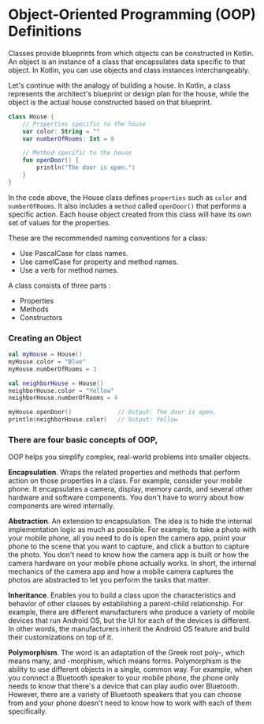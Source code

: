 # Object-Oriented Programming (OOP) Definitions

Classes provide blueprints from which objects can be constructed in Kotlin. An object is an instance of a class that
encapsulates data specific to that object. In Kotlin, you can use objects and class instances interchangeably.

Let's continue with the analogy of building a house. In Kotlin, a class represents the architect's blueprint or design
plan for the house, while the object is the actual house constructed based on that blueprint.

```kotlin
class House {
    // Properties specific to the house
    var color: String = ""
    var numberOfRooms: Int = 0

    // Method specific to the house
    fun openDoor() {
        println("The door is open.")
    }
}
```

In the code above, the House class defines `properties` such as `color` and `numberOfRooms`. It also includes a `method`
called `openDoor()` that performs a specific action. Each house object created from this class will have its own set of
values for the properties.

These are the recommended naming conventions for a class:

- Use PascalCase for class names.
- Use camelCase for property and method names.
- Use a verb for method names.

A class consists of three parts :

- Properties
- Methods
- Constructors



### Creating an Object

```kotlin
val myHouse = House()
myHouse.color = "Blue"
myHouse.numberOfRooms = 3

val neighborHouse = House()
neighborHouse.color = "Yellow"
neighborHouse.numberOfRooms = 4

myHouse.openDoor()             // Output: The door is open.
println(neighborHouse.color)   // Output: Yellow

```

### There are four basic concepts of OOP,

OOP helps you simplify complex, real-world problems into smaller objects.

**Encapsulation**. Wraps the related properties and methods that perform action on those properties in a class. For
example, consider your mobile phone. It encapsulates a camera, display, memory cards, and several other hardware and
software components. You don't have to worry about how components are wired internally.

**Abstraction**. An extension to encapsulation. The idea is to hide the internal implementation logic as much as
possible. For example, to take a photo with your mobile phone, all you need to do is open the camera app, point your
phone to the scene that you want to capture, and click a button to capture the photo. You don't need to know how the
camera app is built or how the camera hardware on your mobile phone actually works. In short, the internal mechanics of
the camera app and how a mobile camera captures the photos are abstracted to let you perform the tasks that matter.

**Inheritance**. Enables you to build a class upon the characteristics and behavior of other classes by establishing a
parent-child relationship. For example, there are different manufacturers who produce a variety of mobile devices that
run Android OS, but the UI for each of the devices is different. In other words, the manufacturers inherit the Android
OS feature and build their customizations on top of it.

**Polymorphism**. The word is an adaptation of the Greek root poly-, which means many, and -morphism, which means forms.
Polymorphism is the ability to use different objects in a single, common way. For example, when you connect a Bluetooth
speaker to your mobile phone, the phone only needs to know that there's a device that can play audio over Bluetooth.
However, there are a variety of Bluetooth speakers that you can choose from and your phone doesn't need to know how to
work with each of them specifically.

